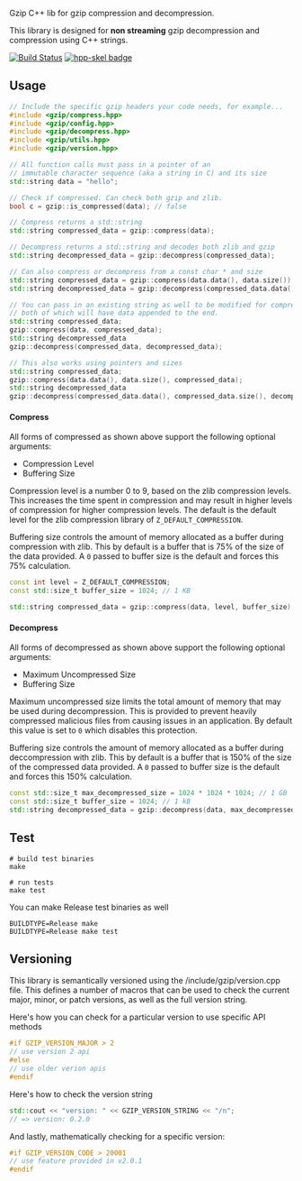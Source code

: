 Gzip C++ lib for gzip compression and decompression.

This library is designed for **non streaming** gzip decompression and compression using C++ strings.

[![Build Status](https://travis-ci.org/mapbox/gzip-hpp.svg?branch=master)](https://travis-ci.com/mapbox/gzip-hpp) [![hpp-skel badge](https://mapbox.s3.amazonaws.com/cpp-assets/hpp-skel-badge_blue.svg)](https://github.com/mapbox/hpp-skel)

## Usage
```c++
// Include the specific gzip headers your code needs, for example...
#include <gzip/compress.hpp>
#include <gzip/config.hpp>
#include <gzip/decompress.hpp>
#include <gzip/utils.hpp>
#include <gzip/version.hpp>

// All function calls must pass in a pointer of an 
// immutable character sequence (aka a string in C) and its size
std::string data = "hello";

// Check if compressed. Can check both gzip and zlib.
bool c = gzip::is_compressed(data); // false

// Compress returns a std::string
std::string compressed_data = gzip::compress(data);

// Decompress returns a std::string and decodes both zlib and gzip
std::string decompressed_data = gzip::decompress(compressed_data);

// Can also compress or decompress from a const char * and size
std::string compressed_data = gzip::compress(data.data(), data.size());
std::string decompressed_data = gzip::decompress(compressed_data.data(), data.size());

// You can pass in an existing string as well to be modified for compression or decompression
// both of which will have data appended to the end.
std::string compressed_data;
gzip::compress(data, compressed_data);
std::string decompressed_data
gzip::decompress(compressed_data, decompressed_data);

// This also works using pointers and sizes
std::string compressed_data;
gzip::compress(data.data(), data.size(), compressed_data);
std::string decompressed_data
gzip::decompress(compressed_data.data(), compressed_data.size(), decompressed_data);
```
#### Compress

All forms of compressed as shown above support the following optional arguments:
 * Compression Level
 * Buffering Size

Compression level is a number 0 to 9, based on the zlib compression levels. This increases the time spent in compression
and may result in higher levels of compression for higher compression levels. The default is the default level for the
zlib compression library of `Z_DEFAULT_COMPRESSION`.

Buffering size controls the amount of memory allocated as a buffer during compression with zlib. This by default is a buffer
that is 75% of the size of the data provided. A `0` passed to buffer size is the default and forces this 75% calculation.

```c++
const int level = Z_DEFAULT_COMPRESSION;
const std::size_t buffer_size = 1024; // 1 KB

std::string compressed_data = gzip::compress(data, level, buffer_size);
```

#### Decompress

All forms of decompressed as shown above support the following optional arguments:
 * Maximum Uncompressed Size
 * Buffering Size

Maximum uncompressed size limits the total amount of memory that may be used during decompression. This is provided to prevent heavily
compressed malicious files from causing issues in an application. By default this value is set to `0` which disables this protection.

Buffering size controls the amount of memory allocated as a buffer during deccompression with zlib. This by default is a buffer
that is 150% of the size of the compressed data provided. A `0` passed to buffer size is the default and forces this 150% calculation.

```c++
const std::size_t max_decompressed_size = 1024 * 1024 * 1024; // 1 GB
const std::size_t buffer_size = 1024; // 1 kB
std::string decompressed_data = gzip::decompress(data, max_decompressed_size, buffer_size);
```

## Test

```shell
# build test binaries
make

# run tests
make test
```

You can make Release test binaries as well
```shell
BUILDTYPE=Release make
BUILDTYPE=Release make test
```

## Versioning

This library is semantically versioned using the /include/gzip/version.cpp file. This defines a number of macros that can be used to check the current major, minor, or patch versions, as well as the full version string.

Here's how you can check for a particular version to use specific API methods
```c++
#if GZIP_VERSION_MAJOR > 2
// use version 2 api
#else
// use older verion apis
#endif
```

Here's how to check the version string
```c++
std::cout << "version: " << GZIP_VERSION_STRING << "/n";
// => version: 0.2.0
```

And lastly, mathematically checking for a specific version:
```c++
#if GZIP_VERSION_CODE > 20001
// use feature provided in v2.0.1
#endif
```

